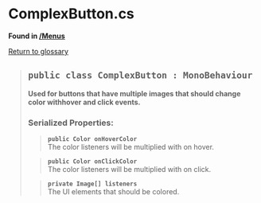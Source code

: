 # ComplexButton.cs
**Found in [/Menus](../BALLISTIC/Assets/Scripts/Menus/ComplexButton.cs)**

[Return to glossary](glossary.md)

> ## `public class ComplexButton : MonoBehaviour`
> **Used for buttons that have multiple images that should change color withhover and click events.**
> 
> ### **Serialized Properties:**
>> **`public Color onHoverColor`**\
>> The color listeners will be multiplied with on hover.
> 
>> **`public Color onClickColor`**\
>> The color listeners will be multiplied with on click.
> 
>> **`private Image[] listeners`**\
>> The UI elements that should be colored.
> 
